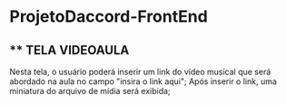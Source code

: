 # ProjetoDaccord-FrontEnd

## ** TELA VIDEOAULA

Nesta tela, o usuário poderá inserir um link do vídeo musical que será abordado na aula no campo "insira o link aqui"; 
Após inserir o link, uma miniatura do arquivo de mídia será exibida;
